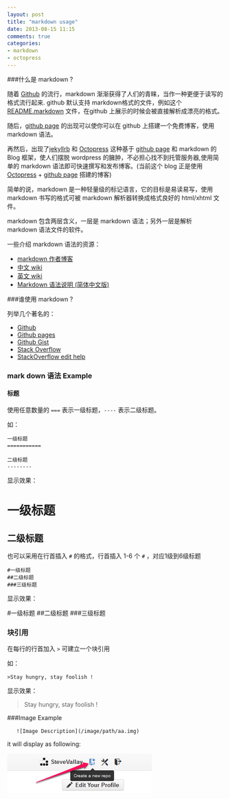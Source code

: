 ```yaml
---
layout: post
title: "markdown usage"
date: 2013-08-15 11:15
comments: true
categories:
- markdown
- octopress
---
```


###什么是 markdown ?

随着 [Github][3] 的流行，markdown 渐渐获得了人们的青睐，当作一种更便于读写的格式流行起来. github 默认支持 markdown格式的文件，例如这个 [README.markdown][4] 文件，在github 上展示的时候会被直接解析成漂亮的格式。

随后，[github page][5] 的出现可以使你可以在 github 上搭建一个免费博客，使用 markdown 语法。

再然后，出现了[jekyllrb][1] 和 [Octopress][2]  这种基于 [github page][5] 和 markdown 的 Blog 框架，使人们摆脱 wordpress 的臃肿，不必担心找不到托管服务器,使用简单的 markdown 语法即可快速撰写和发布博客。(当前这个 blog 正是使用 [Octopress][2] + [github page][5] 搭建的博客)

简单的说，markdown 是一种轻量级的标记语言，它的目标是易读易写，使用 markdown 书写的格式可被 markdown 解析器转换成格式良好的 html/xhtml 文件。

markdown 包含两层含义，一层是 markdown 语法；另外一层是解析 markdown 语法文件的软件。

一些介绍 markdown 语法的资源：

- [markdown 作者博客][6]
- [中文 wiki][7]
- [英文 wiki][8]
- [Markdown 语法说明 (简体中文版)][9]

<!-- more -->

###谁使用 markdown ?

列举几个著名的： 

- [Github][3]
- [Github pages][5]
- [Github Gist][10]
- [Stack Overflow][11]
- [StackOverflow edit help][12]



### mark down 语法 Example

#### 标题

使用任意数量的 `===`  表示一级标题，`----` 表示二级标题。

如：

    一级标题
    ===========

    二级标题
    --------

显示效果：

一级标题
===========

二级标题
--------

也可以采用在行首插入 `#` 的格式，行首插入 1-6 个 `#` ，对应1级到6级标题

    #一级标题
    ##二级标题
    ###三级标题

显示效果：

#一级标题
##二级标题
###三级标题

### 块引用

在每行的行首加入 `>` 可建立一个块引用

如：

    >Stay hungry, stay foolish !

显示效果：

>Stay hungry, stay foolish !

###Image Example

```
   ![Image Description](/image/path/aa.img)
```
it will display as following:

![Example Image](/images/blog/create_a_repo.png)


[1]:http://jekyllrb.com/
[2]:http://octopress.org/
[3]:https://github.com
[4]:https://github.com/SteveVallay/stevevallay.github.com/blob/source/README.markdown
[5]:http://pages.github.com/
[6]:http://daringfireball.net/projects/markdown/
[7]:http://zh.wikipedia.org/wiki/Markdown
[8]:http://en.wikipedia.org/wiki/Markdown
[9]:http://wowubuntu.com/markdown/
[10]:https://gist.github.com/
[11]:http://stackoverflow.com/
[12]:http://stackoverflow.com/editing-help
